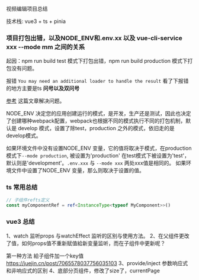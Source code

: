 视频编辑项目总结

技术栈: vue3 + ts + pinia

### 项目打包出错，以及NODE_ENV和.env.xx 以及 vue-cli-service xxx --mode mm 之间的关系

起因：npm run build test 模式下打包出错，npm run build production 模式下打包没有问题。

报错 `You may need an additional loader to handle the result` 看了下报错的地方主要是ts **问号以及双问号**

[参考](https://juejin.cn/post/7074243362416492552) 这篇文章解决问题。

NODE_ENV 决定您的应用创建运行的模式，是开发，生产还是测试，因此也决定了创建哪种webpack配置，webpack也根据不同的模式执行不同的打包机制，默认是 develop 模式，设置了除test，production 之外的模式，依旧走的是develop模式。

如果环境文件中没有设置NODE_ENV 变量，它的值将取决于模式，在production模式下`--mode production`, 被设置为'production' 在test模式下被设置为'test'，默认则是'development'。`.env.xxx` 与 `--mode xxx` 两处xxx值是相同的。 如果环境文件中设置了NODE_ENV 变量，那么则取决于设置的值。

### ts 常用总结

```ts
// 子组件refts定义
const myComponentRef = ref<InstanceType<typeof MyComponent>>()
```

### vue3 总结

1、watch 监听props 与watchEffect 监听的区别与使用方法。
2、在父组件更改了值，如何props值不重新赋值給新变量监听，而在子组件中更新呢？

第一种方法
給子组件加一个key值
https://juejin.cn/post/7065578037756035103
3、provide/inject 参数响应式和非响应式的区别
4、底部分页组件，修改了size了，currentPage